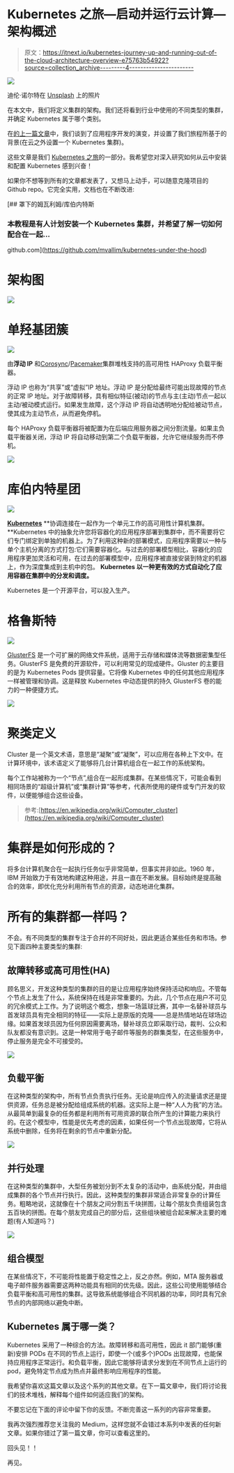 # Kubernetes 之旅—启动并运行云计算—架构概述

> 原文：<https://itnext.io/kubernetes-journey-up-and-running-out-of-the-cloud-architecture-overview-e75763b54922?source=collection_archive---------4----------------------->

![](img/21390ed9935400f2dfd942cb7b8504c2.png)

迪伦·诺尔特在 [Unsplash](https://unsplash.com/search/photos/computers?utm_source=unsplash&utm_medium=referral&utm_content=creditCopyText) 上的照片

在本文中，我们将定义集群的架构。我们还将看到行业中使用的不同类型的集群，并确定 Kubernetes 属于哪个类别。

在[的上一篇文章](https://medium.com/@mtvallim/kubernetes-journey-up-and-running-out-of-the-cloud-introduction-f04a811c92a5)中，我们谈到了应用程序开发的演变，并设置了我们旅程所基于的背景(在云之外设置一个 Kubernetes 集群)。

这些文章是我们 [Kubernetes 之旅](https://medium.com/@mtvallim/kubernetes-journey-up-and-running-out-of-the-cloud-introduction-f04a811c92a5)的一部分。我希望您对深入研究如何从云中安装和配置 Kubernetes 感到兴奋！

如果你不想等到所有的文章都发表了，又想马上动手，可以随意克隆项目的 Github repo。它完全实用，文档也在不断改进:

[](https://github.com/mvallim/kubernetes-under-the-hood) [## 罩下的姆瓦利姆/库伯内特斯

### 本教程是有人计划安装一个 Kubernetes 集群，并希望了解一切如何配合在一起…

github.com](https://github.com/mvallim/kubernetes-under-the-hood) 

# 架构图

![](img/b9342ea951e1351d7bf1417b8cc23e1e.png)

# 单羟基团簇

![](img/ef14f3ce0d33e9b2e7975c5c16e2f097.png)

由**浮动 IP** 和[Corosync](https://clusterlabs.org/corosync.html)/[Pacemaker](https://clusterlabs.org/pacemaker/)集群堆栈支持的高可用性 HAProxy 负载平衡器。

浮动 IP 也称为“共享”或“虚拟”IP 地址。浮动 IP 是分配给最终可能出现故障的节点的正常 IP 地址。对于故障转移，具有相似特征(被动)的节点与主(主动)节点一起以主动/被动模式运行。如果发生故障，这个浮动 IP 将自动透明地分配给被动节点，使其成为主动节点，从而避免停机。

每个 HAProxy 负载平衡器将被配置为在后端应用服务器之间分割流量。如果主负载平衡器关闭，浮动 IP 将自动移动到第二个负载平衡器，允许它继续服务而不停机。

![](img/1cadba133a863877962b62d88e42f65e.png)

# 库伯内特星团

![](img/379f48661f7a883a83c651861018bc5f.png)

[**Kubernetes**](https://kubernetes.io/docs/tutorials/kubernetes-basics/create-cluster/cluster-intro/) **协调连接在一起作为一个单元工作的高可用性计算机集群。**Kubernetes 中的抽象允许您将容器化的应用程序部署到集群中，而不需要将它们专门绑定到单独的机器上。为了利用这种新的部署模式，应用程序需要以一种与单个主机分离的方式打包:它们需要容器化。与过去的部署模型相比，容器化的应用程序更加灵活和可用，在过去的部署模型中，应用程序被直接安装到特定的机器上，作为深度集成到主机中的包。 **Kubernetes 以一种更有效的方式自动化了应用容器在集群中的分发和调度。**

Kubernetes 是一个开源平台，可以投入生产。

# 格鲁斯特

![](img/ae79cc0cb596d93d5a831f4379dd786d.png)

[GlusterFS](https://docs.gluster.org/en/latest/Administrator%20Guide/GlusterFS%20Introduction/) 是一个可扩展的网络文件系统，适用于云存储和媒体流等数据密集型任务。GlusterFS 是免费的开源软件，可以利用常见的现成硬件。Gluster 的主要目的是为 Kubernetes Pods 提供容量。它将像 Kubernetes 中的任何其他应用程序一样被管理和协调。这是释放 Kubernetes 中动态提供的持久 GlusterFS 卷的能力的一种便捷方式。

![](img/374e9e10d75c058e8a7045ea5c873468.png)

# 聚类定义

Cluster 是一个英文术语，意思是“凝聚”或“凝聚”，可以应用在各种上下文中。在计算环境中，该术语定义了能够将几台计算机组合在一起工作的系统架构。

每个工作站被称为一个“节点”,组合在一起形成集群。在某些情况下，可能会看到相同场景的“超级计算机”或“集群计算”等参考，代表所使用的硬件或专门开发的软件，以便能够组合这些设备。

> 参考:[https://en.wikipedia.org/wiki/Computer_cluster](https://en.wikipedia.org/wiki/Computer_cluster)

# 集群是如何形成的？

将多台计算机聚合在一起执行任务似乎非常简单，但事实并非如此。1960 年，IBM 开始致力于有效地构建这种用途，并且一直在不断发展。目标始终是提高融合的效率，即优化充分利用所有节点的资源，动态地进化集群。

# 所有的集群都一样吗？

不会。有不同类型的集群专注于合并的不同好处，因此更适合某些任务和市场。参见下面四种主要类型的集群:

## 故障转移或高可用性(HA)

顾名思义，开发这种类型的集群的目的是让应用程序始终保持活动和响应。不管每个节点上发生了什么，系统保持在线是非常重要的。为此，几个节点在用户不可见的冗余模式上工作。为了说明这个概念，想象一场篮球比赛，其中一名替补球员与首发球员具有完全相同的特征——实际上是原版的克隆——总是热情地站在球场边缘。如果首发球员因为任何原因需要离场，替补球员立即采取行动，裁判、公众和队友都没有意识到。这是一种常用于电子邮件等服务的群集类型，在这些服务中，停止服务是完全不可接受的。

![](img/5d4a206d132fca377d4ccf1a1fc2f3de.png)

## 负载平衡

在这种类型的架构中，所有节点负责执行任务。无论是响应传入的流量请求还是提供资源，任务总是被分配给组成系统的机器。这实际上是一种“人人为我”的方法。从最简单到最复杂的任务都是利用所有可用资源的联合所产生的计算能力来执行的。在这个模型中，性能是优先考虑的因素，如果任何一个节点出现故障，它将从系统中删除，任务将在剩余的节点中重新分配。

![](img/e6df178fd02bd351f48d5e3994ef3b5d.png)

## 并行处理

在这种类型的集群中，大型任务被划分到不太复杂的活动中，由系统分配，并由组成集群的各个节点并行执行。因此，这种类型的集群非常适合非常复杂的计算任务。粗略地说，这就像在十个朋友之间分割五千块拼图，让每个朋友负责组装包含五百块的拼图。在每个朋友完成自己的部分后，这些组块被组合起来解决主要的难题(有人知道吗？)

![](img/c171d4df5408458fe463795dad67fd49.png)

## 组合模型

在某些情况下，不可能将性能置于稳定性之上，反之亦然。例如，MTA 服务器或电子邮件服务器需要这两种功能具有相同的优先级。因此，这些公司使用能够结合负载平衡和高可用性的集群。这导致系统能够组合不同机器的功率，同时具有冗余节点的内部网络以避免中断。

## Kubernetes 属于哪一类？

Kubernetes 采用了一种综合的方法。故障转移和高可用性，因此 it 部门能够(重新)安排 PODs 在不同的节点上运行，即使一个(或多个)PODs 出现故障，也能保持应用程序正常运行。和负载平衡，因此它能够将请求分发到在不同节点上运行的 pod，避免特定节点成为热点并最终影响应用程序的性能。

我希望你喜欢这篇文章以及这个系列的其他文章。在下一篇文章中，我们将讨论我们的技术堆栈，解释每个组件如何适应我们的架构。

不要忘记在下面的评论中留下你的反馈。不断完善这一系列的内容非常重要。

我再次强烈推荐您关注我的 Medium，这样您就不会错过本系列中发表的任何新文章。如果你错过了第一篇文章，你可以查看这里的。

回头见！！

再见。
